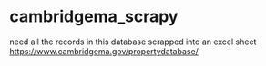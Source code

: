 # cambridgema_scrapy
need all the records in this database scrapped into an excel sheet https://www.cambridgema.gov/propertydatabase/
